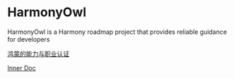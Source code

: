 # HarmonyOwl
HarmonyOwl  is a Harmony roadmap project that provides reliable guidance for developers

[鸿蒙的能力与职业认证](https://developer.huawei.com/consumer/cn/training/dev-certification/a617e0d3bc144624864a04edb951f6c4)

[Inner Doc](/TestDir/Inner.md)